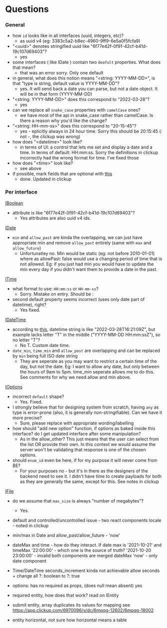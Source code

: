 # Questions


### General

- how `id` looks like in all interfaces (uuid, integers, etc)?
    - as uuid v4 (eg: 3383c5a2-b8ec-4960-9ff9-6e5a0f5fcfa9)
- "\<uuid\>" denotes stringified uuid like "6f77e42f-0f91-42cf-b41d-19c107d69403"?
    - yes
- some interfaces ( like IDate ) contain two `deafult` properties. What does that mean?
    - that was an error sorry. Only one default
- in general, what does this notion means "\<string: YYYY-MM-DD\>", is that "type is string, default value is YYYY-MM-DD"?
    - yes. It will send back a date you can parse, but not a date object. It will be in that form (YYYY-MM-DD)
- "\<string: YYYY-MM-DD\>" does this correspond to "2022-03-28"?
    - yes
- can we replace all `snake_case` properties with `camelCase` ones?
    - we have most of the api in snake_case rather than camelCase. Is there a reason why you'd like the change?
- "\<string: HH-mm-ss\>" does this correspond to "20-15-45"?
    - yes - eplicitly always in 24 hour time. Sorry this should be 20:15:45 (: not -, the clickup was wrong)
- how does "\<datetime\>" look like?
    - in terms of UI: a control that lets me set and display a date and a time. In terms of default: HH:mm:ss. Sorry the definitions in clickup incorrectly had the wrong format for time. I've fixed those
- how does "\<time\>" look like?
    - see above
- if possible, mark fields that are optional with [this](https://www.typescriptlang.org/docs/handbook/interfaces.html#optional-properties)
  - done. Updated in clickup

### Per interface

[IBoolean](src/util/controls.ts#L9)
- attribute is like "6f77e42f-0f91-42cf-b41d-19c107d69403"?
  - Yes attributes are also uuid v4 ids.

[IDate](src/util/controls.ts#L44)
- `min` and `allow_past` are kinda the overlapping, we can just have appropriate min and remove `allow_past` entirely (same with `max` and `allow_future`)
  - Unfortunatley no. Min would be static (eg: not before 2010-01-01) where as allowPast: false would use a changing period of time that is not allowed. Eg: if you just had min you would have to update the min every day if you didn't want them to provide a date in the past.


[ITime](src/util/controls.ts#L68)
- what format to use: `HH:mm:ss` or `HH-mm-ss`?
  - Sorry. Mistake on entry. Should be :
- second default property seems incorrect (uses only date part of datetime), right?
  - Yes fixed.

[IDateTime](src/util/controls.ts#L95)
- according to [this](https://en.wikipedia.org/wiki/ISO_8601), datetime string is like "2022-03-28T16:21:09Z", but example lacks letter "T" in the middle ("YYYY-MM-DD HH:mm:ssZ"), so no letter "T"?
  - No T. Custom date time.
- `date_min`, `time_min` and `allow_past` are overlapping and can be replaced by `min` being full ISO date string
  - They are seperate as you may want to restrict a certain time of the day, but not the date. Eg: I want to allow any date, but only between the hours of 9am to 5pm. time_min seperate allows me to do this. See comments for why we need allow and min above.

[IOptions](src/util/controls.ts#L142)
- incorrect `default` shape?
  - Yes. Fixed.
- I strongly believe that for designing system from scratch, having `any` as type is error-prone (also, it is generally non-stringifiable). Can we have it more precise?
  - Sure, please replace with appropriate wording/labelling
- how should "add new option" function, if options as baked inside this interface? do I get updated interface after some manipulation?
  - As in the allow_other? This just means that the user can select from the list OR provide their own. In this context we would assume the server won't be validating that response is one of the chosen options.
- should `enum_id` even be here, if for my purpose it will never come from BE?
  - For your purposes no - but it's in there as the designers of the backend need to see it. I didn't have time to create payloads for both as they are generally the same, except for this. See notes in clickup

[IFile](src/util/controls.ts#L165)
- do we assume that `max_size` is always "number of megabytes"?
  - Yes.



- default and controlled/uncontrolled issue - two react components
  locale - noted in clickup
- min/max in Date and allow_past/allow_future - 'now'
- dateMax and time - how do they interact. If date max is '2021-10-21' and
  timeMax '22:00:00' - which one is the source of truth? '2021-10-20 23:00:00' - invalid
  both components are merged
  dateMax 'now' - only date component
- Time/DateTime seconds_increment kinda not achievable
  allow seconds + change all ?: boolean to ?: true
- options: has no required as props,
  (does null mean absent) yes
- required entity, how does that work?
  read on IEntity

- submit entity, array duplicates its values
  for mapping see https://app.clickup.com/6970096/v/dc/6mpqg-12602/6mpqg-18002

- entity horizontal, not sure how
 horizontal means a table
